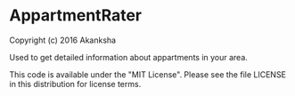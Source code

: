 # AppartmentRater
Copyright (c) 2016 Akanksha

Used to get detailed information about appartments in your area.

This code is available under the "MIT License". Please see the file LICENSE in this distribution for license terms.


